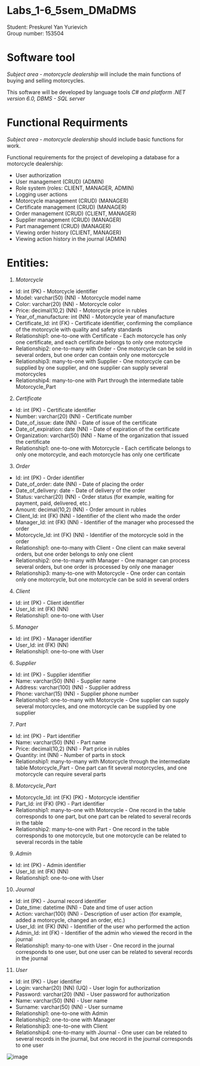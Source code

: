 # Labs_1-6_5sem_DMaDMS

Student: Preskurel Yan Yurievich \
Group number: 153504

# Software tool

*Subject area - motorcycle dealership* will include the main functions of buying and selling motorcycles. 

This software will be developed by language tools *C# and platform .NET version 6.0, DBMS - SQL server*

# Functional Requirments

*Subject area - motorcycle dealership* should include basic functions for work.

Functional requirements for the project of developing a database for a motorcycle dealership:

* User authorization
* User management (CRUD) (ADMIN)
* Role system (roles: CLIENT, MANAGER, ADMIN)
* Logging user actions
* Motorcycle management (CRUD) (MANAGER)
* Certificate management (CRUD) (MANAGER)
* Order management (CRUD) (CLIENT, MANAGER)
* Supplier management (CRUD) (MANAGER)
* Part management (CRUD) (MANAGER)
* Viewing order history (CLIENT, MANAGER)
* Viewing action history in the journal (ADMIN)

# Entities:

1. *Motorcycle*
- Id: int (PK) - Motorcycle identifier
- Model: varchar(50) (NN) - Motorcycle model name
- Color: varchar(20) (NN) - Motorcycle color
- Price: decimal(10,2) (NN) - Motorcycle price in rubles
- Year_of_manufacture: int (NN) - Motorcycle year of manufacture
- Certificate_Id: int (FK) - Certificate identifier, confirming the compliance of the motorcycle with quality and safety standards
- Relationship1: one-to-one with Certificate - Each motorcycle has only one certificate, and each certificate belongs to only one motorcycle
- Relationship2: one-to-many with Order - One motorcycle can be sold in several orders, but one order can contain only one motorcycle
- Relationship3: many-to-one with Supplier - One motorcycle can be supplied by one supplier, and one supplier can supply several motorcycles
- Relationship4: many-to-one with Part through the intermediate table Motorcycle_Part

2. *Certificate*
- Id: int (PK) - Certificate identifier
- Number: varchar(20) (NN) - Certificate number
- Date_of_issue: date (NN) - Date of issue of the certificate
- Date_of_expiration: date (NN) - Date of expiration of the certificate
- Organization: varchar(50) (NN) - Name of the organization that issued the certificate
- Relationship1: one-to-one with Motorcycle - Each certificate belongs to only one motorcycle, and each motorcycle has only one certificate

3. *Order*
- Id: int (PK) - Order identifier
- Date_of_order: date (NN) - Date of placing the order
- Date_of_delivery: date - Date of delivery of the order
- Status: varchar(20) (NN) - Order status (for example, waiting for payment, paid, delivered, etc.)
- Amount: decimal(10,2) (NN) - Order amount in rubles
- Client_Id: int (FK) (NN) - Identifier of the client who made the order
- Manager_Id: int (FK) (NN) - Identifier of the manager who processed the order
- Motorcycle_Id: int (FK) (NN) - Identifier of the motorcycle sold in the order
- Relationship1: one-to-many with Client - One client can make several orders, but one order belongs to only one client
- Relationship2: one-to-many with Manager - One manager can process several orders, but one order is processed by only one manager
- Relationship3: many-to-one with Motorcycle - One order can contain only one motorcycle, but one motorcycle can be sold in several orders

4. *Client*
- Id: int (PK) - Client identifier
- User_Id: int (FK) (NN)
- Relationship1: one-to-one with User

5. *Manager*
- Id: int (PK) - Manager identifier
- User_Id: int (FK) (NN)
- Relationship1: one-to-one with User

6. *Supplier*
- Id: int (PK) - Supplier identifier
- Name: varchar(50) (NN) - Supplier name
- Address: varchar(100) (NN) - Supplier address
- Phone: varchar(15) (NN) - Supplier phone number
- Relationship1: one-to-many with Motorcycle - One supplier can supply several motorcycles, and one motorcycle can be supplied by one supplier

7. *Part*
- Id: int (PK) - Part identifier
- Name: varchar(50) (NN) - Part name
- Price: decimal(10,2) (NN) - Part price in rubles
- Quantity: int (NN) - Number of parts in stock
- Relationship1: many-to-many with Motorcycle through the intermediate table Motorcycle_Part - One part can fit several motorcycles, and one motorcycle can require several parts

8. *Motorcycle_Part*
- Motorcycle_Id: int (FK) (PK) - Motorcycle identifier
- Part_Id: int (FK) (PK) - Part identifier
- Relationship1: many-to-one with Motorcycle - One record in the table corresponds to one part, but one part can be related to several records in the table
- Relationship2: many-to-one with Part - One record in the table corresponds to one motorcycle, but one motorcycle can be related to several records in the table

9. *Admin*
- Id: int (PK) - Admin identifier
- User_Id: int (FK) (NN)
- Relationship1: one-to-one with User

10. *Journal*
- Id: int (PK) - Journal record identifier
- Date_time: datetime (NN) - Date and time of user action
- Action: varchar(100) (NN) - Description of user action (for example, added a motorcycle, changed an order, etc.)
- User_Id: int (FK) (NN) - Identifier of the user who performed the action
- Admin_Id: int (FK) - Identifier of the admin who viewed the record in the journal
- Relationship1: many-to-one with User - One record in the journal corresponds to one user, but one user can be related to several records in the journal

11. *User*
- Id: int (PK) - User identifier
- Login: varchar(20) (NN) (UQ) - User login for authorization
- Password: varchar(20) (NN) - User password for authorization
- Name: varchar(50) (NN) - User name
- Surname: varchar(50) (NN) - User surname
- Relationship1: one-to-one with Admin
- Relationship2: one-to-one with Manager
- Relationship3: one-to-one with Client
- Relationship4: one-to-many with Journal - One user can be related to several records in the journal, but one record in the journal corresponds to one user

![image](https://github.com/YanPreskurel/Labs_1-6_5sem_DMaDMS/assets/90517349/1113e257-aa67-4a4d-8562-4deaacd14cae)
